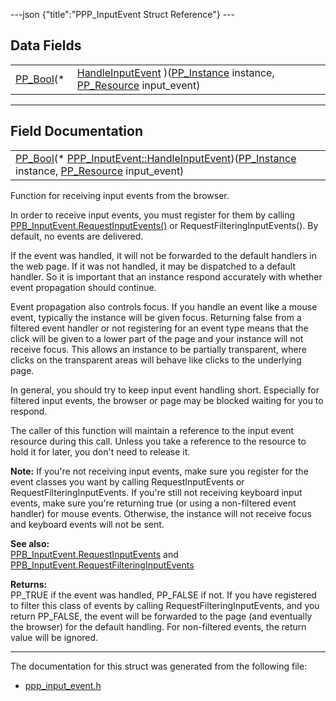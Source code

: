 ---json {"title":"PPP\_InputEvent Struct Reference"} ---

Data Fields
-----------

<table><tbody><tr class="odd"><td style="text-align: right;"><a href="/docs/native-client/pepper_stable/c/group___enums#ga4f272d99be14aacafe08dfd4ef830918" class="el">PP_Bool</a>(* </td><td><a href="/docs/native-client/pepper_stable/c/struct_p_p_p___input_event__0__1#ae684a39a2bf6b58aee0f7420aab43150" class="el">HandleInputEvent</a> )(<a href="/docs/native-client/pepper_stable/c/group___typedefs#ga89b662403e6a687bb914b80114c0d19d" class="el">PP_Instance</a> instance, <a href="/docs/native-client/pepper_stable/c/group___typedefs#gafdc3895ee80f4750d0d95ae1b677e9b7" class="el">PP_Resource</a> input_event)</td></tr></tbody></table>

------------------------------------------------------------------------

Field Documentation
-------------------

<span id="ae684a39a2bf6b58aee0f7420aab43150" class="anchor" style="margin: 0;"></span>

<table><tbody><tr class="odd"><td><a href="/docs/native-client/pepper_stable/c/group___enums#ga4f272d99be14aacafe08dfd4ef830918" class="el">PP_Bool</a>(* <a href="/docs/native-client/pepper_stable/c/struct_p_p_p___input_event__0__1#ae684a39a2bf6b58aee0f7420aab43150" class="el">PPP_InputEvent::HandleInputEvent</a>)(<a href="/docs/native-client/pepper_stable/c/group___typedefs#ga89b662403e6a687bb914b80114c0d19d" class="el">PP_Instance</a> instance, <a href="/docs/native-client/pepper_stable/c/group___typedefs#gafdc3895ee80f4750d0d95ae1b677e9b7" class="el">PP_Resource</a> input_event)</td></tr></tbody></table>

Function for receiving input events from the browser.

In order to receive input events, you must register for them by calling <a href="/docs/native-client/pepper_stable/c/struct_p_p_b___input_event__1__0#a369d79730ad84d0b8dee9127c114086e" class="el" title="RequestInputEvent() requests that input events corresponding to the given input events are delivered ...">PPB_InputEvent.RequestInputEvents()</a> or RequestFilteringInputEvents(). By default, no events are delivered.

If the event was handled, it will not be forwarded to the default handlers in the web page. If it was not handled, it may be dispatched to a default handler. So it is important that an instance respond accurately with whether event propagation should continue.

Event propagation also controls focus. If you handle an event like a mouse event, typically the instance will be given focus. Returning false from a filtered event handler or not registering for an event type means that the click will be given to a lower part of the page and your instance will not receive focus. This allows an instance to be partially transparent, where clicks on the transparent areas will behave like clicks to the underlying page.

In general, you should try to keep input event handling short. Especially for filtered input events, the browser or page may be blocked waiting for you to respond.

The caller of this function will maintain a reference to the input event resource during this call. Unless you take a reference to the resource to hold it for later, you don't need to release it.

**Note:** If you're not receiving input events, make sure you register for the event classes you want by calling RequestInputEvents or RequestFilteringInputEvents. If you're still not receiving keyboard input events, make sure you're returning true (or using a non-filtered event handler) for mouse events. Otherwise, the instance will not receive focus and keyboard events will not be sent.

**See also:**  
<a href="/docs/native-client/pepper_stable/c/struct_p_p_b___input_event__1__0#a369d79730ad84d0b8dee9127c114086e" class="el" title="RequestInputEvent() requests that input events corresponding to the given input events are delivered ...">PPB_InputEvent.RequestInputEvents</a> and <a href="/docs/native-client/pepper_stable/c/struct_p_p_b___input_event__1__0#a42dcc8edf80141680e919258f3066069" class="el" title="RequestFilteringInputEvents() requests that input events corresponding to the given input events are ...">PPB_InputEvent.RequestFilteringInputEvents</a>

<!-- -->

**Returns:**  
PP\_TRUE if the event was handled, PP\_FALSE if not. If you have registered to filter this class of events by calling RequestFilteringInputEvents, and you return PP\_FALSE, the event will be forwarded to the page (and eventually the browser) for the default handling. For non-filtered events, the return value will be ignored.

------------------------------------------------------------------------

The documentation for this struct was generated from the following file:

-   <a href="/docs/native-client/pepper_stable/c/ppp__input__event_8h/" class="el">ppp_input_event.h</a>
